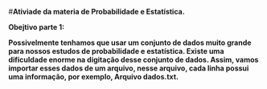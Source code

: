 #**Ativiade da materia de Probabilidade e Estatística.**

**Obejtivo parte 1:**

**Possivelmente tenhamos que usar um conjunto de dados muito grande para nossos estudos de probabilidade e estatística. Existe uma dificuldade enorme na digitação desse conjunto de dados. Assim, vamos importar esses dados de um arquivo, nesse arquivo, cada linha possui uma informação, por exemplo, Arquivo dados.txt.**





